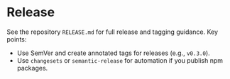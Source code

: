 # Release

See the repository `RELEASE.md` for full release and tagging guidance. Key points:

- Use SemVer and create annotated tags for releases (e.g., `v0.3.0`).
- Use `changesets` or `semantic-release` for automation if you publish npm packages.
